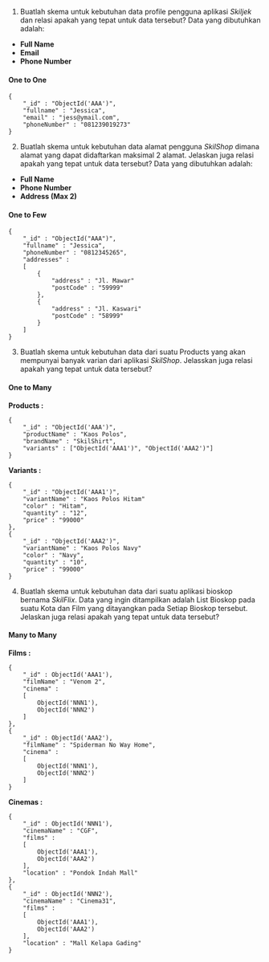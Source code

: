 1. Buatlah skema untuk kebutuhan data profile pengguna aplikasi *Skiljek* dan relasi apakah yang tepat untuk data tersebut? Data yang dibutuhkan adalah:
- **Full Name**
- **Email**
- **Phone Number**

#### **One to One**

```
{
    "_id" : "ObjectId('AAA')",
    "fullname" : "Jessica",
    "email" : "jess@ymail.com",
    "phoneNumber" : "081239019273"
}
```

2. Buatlah skema untuk kebutuhan data alamat pengguna *SkilShop* dimana alamat yang dapat didaftarkan maksimal 2 alamat. Jelaskan juga relasi apakah yang tepat untuk data tersebut? Data yang dibutuhkan adalah:
- **Full Name**
- **Phone Number**
- **Address (Max 2)**

#### **One to Few**

```
{
    "_id" : "ObjectId("AAA")",
    "fullname" : "Jessica",
    "phoneNumber" : "0812345265",
    "addresses" : 
    [
        {
            "address" : "Jl. Mawar"
            "postCode" : "59999"
        },
        {
            "address" : "Jl. Kaswari"
            "postCode" : "58999"
        }
    ]
}
```


3. Buatlah skema untuk kebutuhan data dari suatu Products yang akan mempunyai banyak varian dari aplikasi *SkilShop*. Jelasskan juga relasi apakah yang tepat untuk data tersebut?

#### **One to Many**

**Products :** 
```
{
    "_id" : "ObjectId('AAA')",
    "productName" : "Kaos Polos",
    "brandName" : "SkilShirt",
    "variants" : ["ObjectId('AAA1')", "ObjectId('AAA2')"]
}
```

**Variants :** 
```
{
    "_id" : "ObjectId('AAA1')",
    "variantName" : "Kaos Polos Hitam"
    "color" : "Hitam",
    "quantity" : "12",
    "price" : "99000"
},
{
    "_id" : "ObjectId('AAA2')",
    "variantName" : "Kaos Polos Navy"
    "color" : "Navy",
    "quantity" : "10",
    "price" : "99000"
}
```

4. Buatlah skema untuk kebutuhan data dari suatu aplikasi bioskop bernama *SkilFlix*. Data yang ingin ditampilkan adalah List Bioskop pada suatu Kota dan Film yang ditayangkan pada Setiap Bioskop tersebut. Jelaskan juga relasi apakah yang tepat untuk data tersebut?

#### **Many to Many**

**Films :** 
```
{
    "_id" : ObjectId('AAA1'),
    "filmName" : "Venom 2",
    "cinema" : 
    [
        ObjectId('NNN1'),
        ObjectId('NNN2')
    ]
},
{
    "_id" : ObjectId('AAA2'),
    "filmName" : "Spiderman No Way Home",
    "cinema" : 
    [
        ObjectId('NNN1'),
        ObjectId('NNN2')
    ]
}
```

**Cinemas :**
```
{
    "_id" : ObjectId('NNN1'),
    "cinemaName" : "CGF",
    "films" : 
    [
        ObjectId('AAA1'), 
        ObjectId('AAA2')
    ],
    "location" : "Pondok Indah Mall"
},
{
    "_id" : ObjectId('NNN2'),
    "cinemaName" : "Cinema31",
    "films" : 
    [
        ObjectId('AAA1'), 
        ObjectId('AAA2')
    ],
    "location" : "Mall Kelapa Gading"
}
```